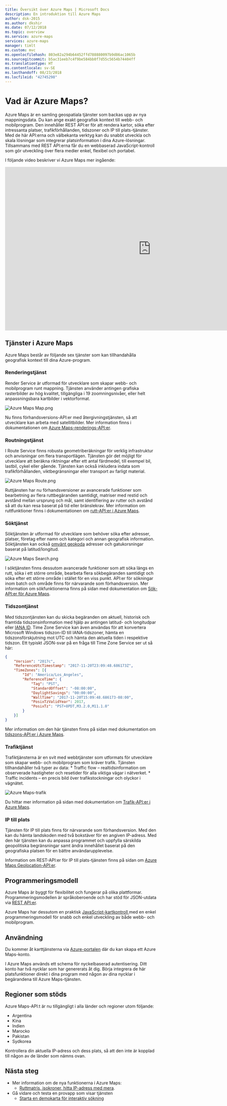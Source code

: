 ```yaml
---
title: Översikt över Azure Maps | Microsoft Docs
description: En introduktion till Azure Maps
author: dsk-2015
ms.author: dkshir
ms.date: 07/12/2018
ms.topic: overview
ms.service: azure-maps
services: azure-maps
manager: timlt
ms.custom: mvc
ms.openlocfilehash: 803e82a294b64452ffd788880097b9d86ac1065b
ms.sourcegitcommit: b5ac31eeb7c4f9be584bb0f7d55c5654b74404ff
ms.translationtype: HT
ms.contentlocale: sv-SE
ms.lasthandoff: 08/23/2018
ms.locfileid: "42745298"
---
```

# <a name="what-is-azure-maps"></a>Vad är Azure Maps?
Azure Maps är en samling geospatiala tjänster som backas upp av nya mappningsdata. Du kan ange exakt geografisk kontext till webb- och mobilprogram. Den innehåller REST API:er för att rendera kartor, söka efter intressanta platser, trafikförhållanden, tidszoner och IP till plats-tjänster. Med de här API:erna och välbekanta verktyg kan du snabbt utveckla och skala lösningar som integrerar platsinformation i dina Azure-lösningar. Tillsammans med REST API:erna får du en webbaserad JavaScript-kontroll som gör utveckling över flera medier enkel, flexibel och portabel. 

I följande video beskriver vi Azure Maps mer ingående:

<iframe src="https://channel9.msdn.com/Shows/Azure-Friday/Azure-Location-Based-Services/player" width="960" height="540" allowFullScreen frameBorder="0"></iframe>

## <a name="services-in-azure-maps"></a>Tjänster i Azure Maps

Azure Maps består av följande sex tjänster som kan tillhandahålla geografisk kontext till dina Azure-program. 

### <a name="render-service"></a>Renderingstjänst

Render Service är utformad för utvecklare som skapar webb- och mobilprogram runt mappning. Tjänsten använder antingen grafiska rasterbilder av hög kvalitet, tillgängliga i 19 zoomningsnivåer, eller helt anpassningsbara kartbilder i vektorformat.

![Azure Maps Map.png](media/about-azure-maps/Introduction_Map.png)

Nu finns förhandsversions-API:er med återgivningstjänsten, så att utvecklare kan arbeta med satellitbilder. Mer information finns i dokumentationen om [Azure Maps-renderings-API:er](https://docs.microsoft.com/rest/api/maps/render).


### <a name="route-service"></a>Routningstjänst 

I Route Service finns robusta geometriberäkningar för verklig infrastruktur och anvisningar om flera transportlägen. Tjänsten gör det möjligt för utvecklare att beräkna riktningar efter ett antal färdmedel, till exempel bil, lastbil, cykel eller gående. Tjänsten kan också inkludera indata som trafikförhållanden, viktbegränsningar eller transport av farligt material.

![Azure Maps Route.png](media/about-azure-maps/Introduction_Route.png)

Ruttjänsten har nu förhandsversioner av avancerade funktioner som bearbetning av flera ruttbegäranden samtidigt, matriser med restid och avstånd mellan ursprung och mål, samt identifiering av rutter och avstånd så att du kan resa baserat på tid eller bränslekrav. Mer information om ruttfunktioner finns i dokumentationen om [rutt-API:er i Azure Maps](https://docs.microsoft.com/rest/api/maps/route).


### <a name="search-service"></a>Söktjänst

Söktjänsten är utformad för utvecklare som behöver söka efter adresser, platser, företag efter namn och kategori och annan geografisk information. Söktjänsten kan också [omvänt geokoda](https://en.wikipedia.org/wiki/Reverse_geocoding) adresser och gatukorsningar baserat på latitud/longitud. 

![Azure Maps Search.png](media/about-azure-maps/Introduction_Search.png)

I söktjänsten finns dessutom avancerade funktioner som att söka längs en rutt, söka i ett större område, bearbeta flera sökbegäranden samtidigt och söka efter ett större område i stället för en viss punkt. API:er för sökningar inom batch och område finns för närvarande som förhandsversion. Mer information om sökfunktionerna finns på sidan med dokumentation om [Sök-API:er för Azure Maps](https://docs.microsoft.com/rest/api/maps/search).


### <a name="time-zone-service"></a>Tidszontjänst

Med tidszontjänsten kan du skicka begäranden om aktuell, historisk och framtida tidszonsinformation med hjälp av antingen latitud- och longitudpar eller [IANA ID](http://www.iana.org/). Time Zone Service kan även användas för att konvertera Microsoft Windows tidszon-ID till IANA-tidszoner, hämta en tidszonsförskjutning mot UTC och hämta den aktuella tiden i respektive tidszon. Ett typiskt JSON-svar på en fråga till Time Zone Service ser ut så här:

```JSON
{
    "Version": "2017c",
    "ReferenceUtcTimestamp": "2017-11-20T23:09:48.686173Z",
    "TimeZones": [{
        "Id": "America/Los_Angeles",
        "ReferenceTime": {
            "Tag": "PST",
            "StandardOffset": "-08:00:00",
            "DaylightSavings": "00:00:00",
            "WallTime": "2017-11-20T15:09:48.686173-08:00",
            "PosixTzValidYear": 2017,
            "PosixTz": "PST+8PDT,M3.2.0,M11.1.0"
        }
    }]
}
```

Mer information om den här tjänsten finns på sidan med dokumentation om [tidszons-API:er i Azure Maps](https://docs.microsoft.com/rest/api/maps/timezone).

### <a name="traffic-service"></a>Trafiktjänst

Trafiktjänsterna är en svit med webbtjänster som utformats för utvecklare som skapar webb- och mobilprogram som kräver trafik. Tjänsten tillhandahåller två typer av data:
    * Traffic flow – realtidsinformation om observerade hastigheter och resetider för alla viktiga vägar i nätverket. 
    * Traffic incidents – en precis bild över trafikstockningar och olyckor i vägnätet.

![Azure Maps-trafik](media/about-azure-maps/Introduction_Traffic.png)

Du hittar mer information på sidan med dokumentation om [Trafik-API:er i Azure Maps](https://docs.microsoft.com/rest/api/maps/traffic).

### <a name="ip-to-location"></a>IP till plats

Tjänsten för IP till plats finns för närvarande som förhandsversion. Med den kan du hämta landskoden med två bokstäver för en angiven IP-adress. Med den här tjänsten kan du anpassa programmet och uppfylla särskilda geopolitiska begränsningar samt ändra innehållet baserat på den geografiska platsen för en bättre användarupplevelse. 

Information om REST-API:er för IP till plats-tjänsten finns på sidan om [Azure Maps Geolocation-API:er](https://docs.microsoft.com/rest/api/maps/geolocation).

## <a name="programming-model"></a>Programmeringsmodell

Azure Maps är byggt för flexibilitet och fungerar på olika plattformar. Programmeringsmodellen är språkoberoende och har stöd för JSON-utdata via [REST API:er](https://docs.microsoft.com/rest/api/maps/). 

Azure Maps har dessutom en praktisk [JavaScript-kartkontroll ](https://docs.microsoft.com/javascript/api/azure-maps-control/models?view=azure-iot-typescript-latest) med en enkel programmeringsmodell för snabb och enkel utveckling av både webb- och mobilprogram. 


## <a name="usage"></a>Användning

Du kommer åt karttjänsterna via [Azure-portalen](http://portal.azure.com) där du kan skapa ett Azure Maps-konto. 

I Azure Maps används ett schema för nyckelbaserad autentisering. Ditt konto har två nycklar som har genererats åt dig. Börja integrera de här platsfunktioner direkt i dina program med någon av dina nycklar i begärandena till Azure Maps-tjänsten.

## <a name="supported-regions"></a>Regioner som stöds
Azure Maps-API:t är nu tillgängligt i alla länder och regioner utom följande: 

* Argentina
* Kina
* Indien
* Marocko
* Pakistan
* Sydkorea

Kontrollera din aktuella IP-adress och dess plats, så att den inte är kopplad till någon av de länder som nämns ovan.

## <a name="next-steps"></a>Nästa steg

- Mer information om de nya funktionerna i Azure Maps: 
    - [Ruttmatris, isokroner, hitta IP-adress med mera](https://azure.microsoft.com/blog/route-matrix-isochrones-ip-lookup-and-more-added-to-azure-maps/). 
- Gå vidare och testa en provapp som visar tjänsten
    - [Starta en demokarta för interaktiv sökning](quick-demo-map-app.md)
